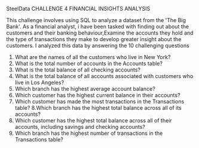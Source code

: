SteelData CHALLENGE 4 FINANCIAL INSIGHTS ANALYSIS


This challenge involves using SQL to analyze a dataset from the 'The Big Bank'.
As a financial analyst, i have  been tasked with finding out about the customers and their banking behaviour,Examine the accounts they hold and the type of transactions they make to develop greater insight about the customers.
I analyzed this data by answering the 10 challenging questions
1. What are the names of all the customers who live in New York?
2. What is the total number of accounts in the Accounts table?
3. What is the total balance of all checking accounts?
4. What is the total balance of all accounts associated with customers who live in Los Angeles?
5. Which branch has the highest average account balance?
6. Which customer has the highest current balance in their accounts?
7. Which customer has made the most transactions in the Transactions table?
8.Which branch has the highest total balance across all of its accounts?
9. Which customer has the highest total balance across all of their accounts, including savings and checking accounts?
10. Which branch has the highest number of transactions in the Transactions table?
